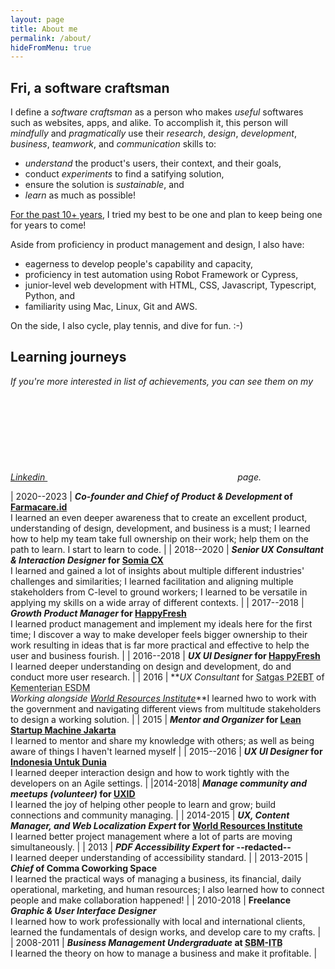 ```yaml
---
layout: page
title: About me
permalink: /about/
hideFromMenu: true
---
```


## **Fri**, a software craftsman

I define a _software craftsman_ as a person who makes _useful_ softwares such as websites, apps, and alike. To accomplish it, this person will _mindfully_ and _pragmatically_ use their _research_, _design_, _development_, _business_, _teamwork_, and _communication_ skills to:

- _understand_ the product's users, their context, and their goals,
- conduct _experiments_ to find a satifying solution,
- ensure the solution is _sustainable_, and
- _learn_ as much as possible!

[For the past 10+ years](#notable-timeline), I tried my best to be one and plan to keep being one for years to come!

Aside from proficiency in product management and design, I also have:

- eagerness to develop people's capability and capacity,
- proficiency in test automation using Robot Framework or Cypress,
- junior-level web development with HTML, CSS, Javascript, Typescript, Python, and
- familiarity using Mac, Linux, Git and AWS.

On the side, I also cycle, play tennis, and dive for fun. :-)

## Learning journeys

_If you're more interested in list of achievements, you can see them on my [Linkedin <svg class="svg-icon grey"><use xlink:href="/assets/minima-social-icons.svg#linkedin"></use></svg>][linkedin] page._

| 2020--2023 | **_Co-founder and Chief of Product & Development_ of [Farmacare.id][farmacare]**<br/>I learned an even deeper awareness that to create an excellent product, understanding of design, development, and business is a must; I learned how to help my team take full ownership on their work; help them on the path to learn. I start to learn to code. |
| 2018--2020 | **_Senior UX Consultant & Interaction Designer_ for [Somia CX][Somia]**<br/>I learned and gained a lot of insights about multiple different industries' challenges and similarities; I learned facilitation and aligning multiple stakeholders from C-level to ground workers; I learned to be versatile in applying my skills on a wide array of different contexts. |
| 2017--2018 | **_Growth Product Manager_ for [HappyFresh][happyfresh]**<br/>I learned product management and implement my ideals here for the first time; I discover a way to make developer feels bigger ownership to their work resulting in ideas that is far more practical and effective to help the user and business fourish. |
| 2016--2018 | **_UX UI Designer_ for [HappyFresh][happyfresh]**<br/>I learned deeper understanding on design and development, do and conduct more user research. |
| 2016 | **_UX Consultant_ for <abbr title="Special Task Force for Acceleration of Renewable Energy Development">Satgas P2EBT</abbr> of <abbr title="Ministry of Energy and Mineral Resources">Kementerian ESDM</abbr><br/>_Working alongside [World Resources Institute][wri]_**I learned hwo to work with the government and navigating different views from multitude stakeholders to design a working solution. |
| 2015 | **_Mentor and Organizer_ for [Lean Startup Machine Jakarta](https://www.leanstartupmachine.com/cities/jakarta)**<br/>I learned to mentor and share my knowledge with others; as well as being aware of things I haven't learned myself |
| 2015--2016 | **_UX UI Designer_ for [Indonesia Untuk Dunia](Happy5)**<br/>I learned deeper interaction design and how to work tightly with the developers on an Agile settings. |
|2014-2018| **_Manage community and meetups (volunteer)_ for [UXID][uxid]**<br/>I learned the joy of helping other people to learn and grow; build connections and community managing. |
| 2014-2015 | **_UX, Content Manager, and Web Localization Expert_ for [World Resources Institute][wri]**<br/>I learned better project management where a lot of parts are moving simultaneously. |
| 2013 | **_PDF Accessibility Expert_ for --redacted--**<br/>I learned deeper understanding of accessibility standard. |
| 2013-2015 | **_Chief_ of Comma Coworking Space**<br/>I learned the practical ways of managing a business, its financial, daily operational, marketing, and human resources; I also learned how to connect people and make collaboration happened! |
| 2010-2018 | **Freelance _Graphic & User Interface Designer_**<br/>I learned how to work professionally with local and international clients, learned the fundamentals of design works, and develop care to my crafts. |
| 2008-2011 | **_Business Management Undergraduate_ at <abbr title="School of Business Management of Institute Teknologi Bandung">SBM-ITB</abbr>**<br/>I learned the theory on how to manage a business and make it profitable. |

[Farmacare]: https://www.farmacare.id
[Somia]: https://www.somiacx.com
[HappyFresh]: https://www.happyfresh.com
[UXID]: https://www.uxid.org
[Happy5]: https://www.happy5.co
[WRI]: http://wri-indonesia.org
[Linkedin]: https://linkedin.com/in/frirasyidi
[Fri Rasyidi]: https://frirasyidi.com
